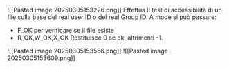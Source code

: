 ![[Pasted image 20250305153226.png]]
 Effettua il test di accessibilità di un file sulla base del real user ID o del real Group ID.
 A mode si può passare:
 - F_OK per verificare se il file esiste
 - R_OK,W_OK,X_OK
 Restituisce 0 se ok, altrimenti -1.

![[Pasted image 20250305153556.png]]
![[Pasted image 20250305153609.png]]
